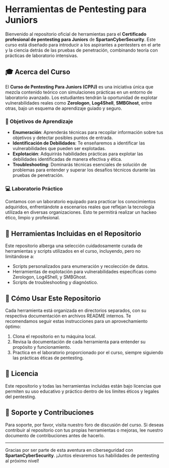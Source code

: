 # Herramientas de Pentesting para Juniors

Bienvenido al repositorio oficial de herramientas para el **Certificado profesional de pentesting para Juniors** de **SpartanCyberSecurity**. Este curso está diseñado para introducir a los aspirantes a pentesters en el arte y la ciencia detrás de las pruebas de penetración, combinando teoría con prácticas de laboratorio intensivas.

## :mortar_board: Acerca del Curso

El **Curso de Pentesting Para Juniors (CPPJ)** es una iniciativa única que mezcla contenido teórico con simulaciones prácticas en un entorno de laboratorio avanzado. Los estudiantes tendrán la oportunidad de explotar vulnerabilidades reales como **Zerologon**, **Log4Shell**, **SMBGhost**, entre otras, bajo un esquema de aprendizaje guiado y seguro.

### :dart: Objetivos de Aprendizaje

- **Enumeración**: Aprenderás técnicas para recopilar información sobre tus objetivos y detectar posibles puntos de entrada.
- **Identificación de Debilidades**: Te enseñaremos a identificar las vulnerabilidades que pueden ser explotadas.
- **Explotación**: Adquirirás habilidades prácticas para explotar las debilidades identificadas de manera efectiva y ética.
- **Troubleshooting**: Dominarás técnicas esenciales de solución de problemas para entender y superar los desafíos técnicos durante las pruebas de penetración.

### :computer: Laboratorio Práctico

Contamos con un laboratorio equipado para practicar los conocimientos adquiridos, enfrentándote a escenarios reales que reflejan la tecnología utilizada en diversas organizaciones. Esto te permitirá realizar un hackeo ético, limpio y profesional.

## :wrench: Herramientas Incluidas en el Repositorio

Este repositorio alberga una selección cuidadosamente curada de herramientas y scripts utilizados en el curso, incluyendo, pero no limitándose a:

- Scripts personalizados para enumeración y recolección de datos.
- Herramientas de explotación para vulnerabilidades específicas como Zerologon, Log4Shell, y SMBGhost.
- Scripts de troubleshooting y diagnóstico.

## :book: Cómo Usar Este Repositorio

Cada herramienta está organizada en directorios separados, con su respectiva documentación en archivos README internos. Te recomendamos seguir estas instrucciones para un aprovechamiento óptimo:

1. Clona el repositorio en tu máquina local.
2. Revisa la documentación de cada herramienta para entender su propósito y funcionamiento.
3. Practica en el laboratorio proporcionado por el curso, siempre siguiendo las prácticas éticas de pentesting.

## :page_facing_up: Licencia

Este repositorio y todas las herramientas incluidas están bajo licencias que permiten su uso educativo y práctico dentro de los límites éticos y legales del pentesting.

## :raising_hand: Soporte y Contribuciones

Para soporte, por favor, visita nuestro foro de discusión del curso. Si deseas contribuir al repositorio con tus propias herramientas o mejoras, lee nuestro documento de contribuciones antes de hacerlo.

---

Gracias por ser parte de esta aventura en ciberseguridad con **SpartanCyberSecurity**. ¡Juntos elevaremos tus habilidades de pentesting al próximo nivel!
